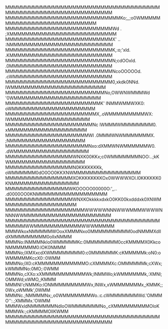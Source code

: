 MMMMMMMMMMMMMMMMMMMMMMMMMMMMMMMMMMMMMMMMMMMMMMMMMMMMMMMMMMMMMMMMMM
MMMMMMMMMMMMMMMMMMMMMMMMMMMMMKo;,,;o0WMMMMMMMMMMMMMMMMMMMMMMMMMMMM
MMMMMMMMMMMMMMMMMMMMMMMMMMMWd      . ;XMMMMMMMMMMMMMMMMMMMMMMMMMMM
MMMMMMMMMMMMMMMMMMMMMMMMMMMX'     ..  :NMMMMMMMMMMMMMMMMMMMMMMMMMM
MMMMMMMMMMMMMMMMMMMMMMMMMMMK,:o;'xld. .KMMMMMMMMMMMMMMMMMMMMMMMMMM
MMMMMMMMMMMMMMMMMMMMMMMMMMMN;cdOOxld. .0MMMMMMMMMMMMMMMMMMMMMMMMMM
MMMMMMMMMMMMMMMMMMMMMMMMMMMNcoOOOOOd. .cWMMMMMMMMMMMMMMMMMMMMMMMMM
MMMMMMMMMMMMMMMMMMMMMMMMMMM0,xkdk0NNd.  lWMMMMMMMMMMMMMMMMMMMMMMMM
MMMMMMMMMMMMMMMMMMMMMMMMMNo,OWWNWMMMWd   '0WMMMMMMMMMMMMMMMMMMMMMM
MMMMMMMMMMMMMMMMMMMMMMMMK' lNMMWMMWXK0:    oWMMMMMMMMMMMMMMMMMMMMM
MMMMMMMMMMMMMMMMMMMMMMMX,.oWMMMMMMMMMWX:    lWMMMMMMMMMMMMMMMMMMMM
MMMMMMMMMMMMMMMMMMMMMMNc lWMMMWMMMMMMMM0.    xMMMMMMMMMMMMMMMMMMMM
MMMMMMMMMMMMMMMMMMMMMWl .0MMMWNWMMMMMMMX.    ;NMMMMMMMMMMMMMMMMMMM
MMMMMMMMMMMMMMMMMMMMMNxo:dXMMWNWMMMMMMW0.   .dWMMMMMMMMMMMMMMMMMMM
MMMMMMMMMMMMMMMMMWNXK00KKx;c0WMMMMMMMNOO:..;kKWMMMMMMMMMMMMMMMMMMM
MMMMMMMMMMMMMMMMMN0KKKKKKKk, oWMMMMMM0dO0OO0KKXNWMMMMMMMMMMMMMMMMM
MMMMMMMMMMMMMMMMMXOKKKKKKKKOx0WWWWXOl.l0KKKKKK0KNMMMMMMMMMMMMMMMMM
MMMMMMMMMMMMMMMMWKOOOOO00000O:',,..  .d0000OO0KNMMMMMMMMMMMMMMMMMM
MMMMMMMMMMMMMMMMMWNXKOkkkkxdxkO0KK00kxdddxk0XNWMMMMMMMMMMMMMMMMMMM
MMMMMMMMMMMMMMMMMMMMWWWWWNNNWWWMMMWWWWNNNNWWMMMMMMMMMMMMMMMMMMMMMM
MMMMMMMMMMMMMMMMMMMMMMMMMMMMMMMMMMMMMMMMMMMMWWMMMMMMMMMMMMWWWMMMMM
MMMWkoxNMMMMMWOoxXMMMNxo0MMMMMMMMMM0odNMMMXdlldXMMMMMMMMM0ollxNMMM
MMMNo:lNMMMNklo0WMMMMMKc:0MMMMMMMM0ccKMMMMX0KkcoNMMMMMMM0:lOK0NMMM
MMMNo;lXMXxcdXWMMMMMMMM0:c0MMMMMMK:cKMMMMMk:oN0:oWMMMMMKccX0::0WMM
MMMNo;lX0:cKMMMMMMMMMMMMO:cXMMMMXc:OMMMMMMk;cXWx;kWMMMNo:0MO;:0WMM
MMMNo,cXXo:xXMMMMMMMMMMMWk;lNMMWo;kWMMMMMMk,:XMNl;OMMWd;xWMO,;KMMM
MMMNl'cNMMKo:lONMMMMMMMMMWx,lNWx,xWMMMMMMMx,;KMMK;;0Wx,oWMMk',0WMM
MMMNc.;NMMMMNx;,o0WMMMMMMMWo.:c.cWMMMMMMMWd.'OMMMO'':.;XMMMx.'OWMM
MMMWxldNMMMMMMNdloOWMMMMMMMNo,,cXMMMMMMMMMOloKMMMWk:;cKMMMMOllKWMM
MMMMMMMMMMMMMMMMMMMMMMMMMMMMMMMMMMMMMMMMMMMMMMMMMMMMMMMMMMMMMMMMMM

